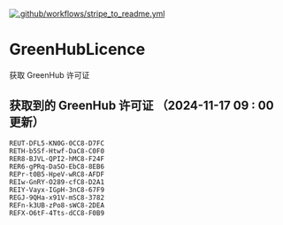 [![.github/workflows/stripe_to_readme.yml](https://github.com/zjx-kimi/GreenHubLicence/actions/workflows/stripe_to_readme.yml/badge.svg)](https://github.com/zjx-kimi/GreenHubLicence/actions/workflows/stripe_to_readme.yml)
# GreenHubLicence
获取 GreenHub 许可证
## 获取到的 GreenHub 许可证 （2024-11-17 09 : 00 更新）
```
REUT-DFL5-KN0G-0CC8-D7FC
RETH-b5Sf-Htwf-DaC8-C0F0
RER8-BJVL-QPI2-hMC8-F24F
RER6-gPRq-DaSO-EbC8-8EB6
REPr-t0B5-HpeV-wRC8-AFDF
REIw-GnRY-O289-cfC8-D2A1
REIY-Vayx-IGpH-3nC8-67F9
REGJ-9QHa-x91V-mSC8-3782
REFn-k3UB-zPo8-sWC8-2DEA
REFX-O6tF-4Tts-dCC8-F0B9
```
